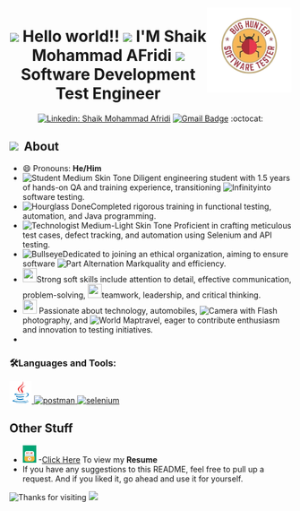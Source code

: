 <div align="center">

# <img src="raf_360x360_075_t_fafafa_ca443f4786-removebg-preview.png" width="30%" align='right'/><br> <img src="https://github.com/TheDudeThatCode/TheDudeThatCode/blob/master/Assets/Hi.gif" width="29px"> Hello world!!&nbsp;<img src="https://github.com/TheDudeThatCode/TheDudeThatCode/blob/master/Assets/Earth.gif" width="24px"> I'M Shaik Mohammad AFridi  <img src="https://user-images.githubusercontent.com/74038190/216122041-518ac897-8d92-4c6b-9b3f-ca01dcaf38ee.png" width="30" /> Software Development Test Engineer  
[![Linkedin: Shaik Mohammad Afridi](https://img.shields.io/badge/-Shaik_Mohammad_Afridi-blue?style=flat-square&logo=Linkedin&logoColor=white&link=https://www.linkedin.com/in/shaik-mohammad-afridi-4fa053206/)](https://www.linkedin.com/in/shaik-mohammad-afridi-4fa053206/) [![Gmail Badge](https://img.shields.io/badge/-afridi.shaik20497@gmail.com-c14438?style=flat-square&logo=Gmail&logoColor=white&link=mailto:afridi.shaik20497@gmail.com)](mailto:afridi.shaik20497@gmail.com) :octocat:

<div align="left">
 
## <img src="https://github.com/Anmol-Baranwal/Cool-GIFs-For-GitHub/assets/74038190/4503d891-510a-4ebd-94c4-ef8958a2e8d4" width="40">&nbsp; About
- 😄 Pronouns: **He/Him**
- <img src="https://raw.githubusercontent.com/Tarikul-Islam-Anik/Animated-Fluent-Emojis/master/Emojis/People%20with%20professions/Student%20Medium%20Skin%20Tone.png" alt="Student Medium Skin Tone" width="25" height="25" /> Diligent engineering student with 1.5 years of hands-on QA and training experience, transitioning <img src="https://raw.githubusercontent.com/Tarikul-Islam-Anik/Animated-Fluent-Emojis/master/Emojis/Symbols/Infinity.png" alt="Infinity" width="25" height="25" />into software testing.
- <img src="https://raw.githubusercontent.com/Tarikul-Islam-Anik/Animated-Fluent-Emojis/master/Emojis/Travel%20and%20places/Hourglass%20Done.png" alt="Hourglass Done" width="25" height="25" />Completed rigorous training in functional testing, automation, and Java programming.
- <img src="https://raw.githubusercontent.com/Tarikul-Islam-Anik/Animated-Fluent-Emojis/master/Emojis/People%20with%20professions/Technologist%20Medium-Light%20Skin%20Tone.png" alt="Technologist Medium-Light Skin Tone" width="25" height="25" /> Proficient in crafting meticulous test cases, defect tracking, and automation using Selenium and API testing.
- <img src="https://raw.githubusercontent.com/Tarikul-Islam-Anik/Animated-Fluent-Emojis/master/Emojis/Activities/Bullseye.png" alt="Bullseye" width="25" height="25" />Dedicated to joining an ethical organization, aiming to ensure software <img src="https://raw.githubusercontent.com/Tarikul-Islam-Anik/Animated-Fluent-Emojis/master/Emojis/Symbols/Part%20Alternation%20Mark.png" alt="Part Alternation Mark" width="25" height="25" />quality and efficiency.
- <img src="https://user-images.githubusercontent.com/74038190/212284087-bbe7e430-757e-4901-90bf-4cd2ce3e1852.gif" width="25" height="25" />Strong soft skills include attention to detail, effective communication, problem-solving, <img src="https://github.com/Anmol-Baranwal/Cool-GIFs-For-GitHub/assets/74038190/bba47def-6b97-4489-9433-fbff5b588031" width="25" height="25" />teamwork, leadership, and critical thinking.
- <img src="https://github.com/Anmol-Baranwal/Cool-GIFs-For-GitHub/assets/74038190/fa83eeb9-f4e2-4d85-93f0-688af11babf8" width="25" height="25" /> Passionate about technology, automobiles, <img src="https://raw.githubusercontent.com/Tarikul-Islam-Anik/Animated-Fluent-Emojis/master/Emojis/Objects/Camera%20with%20Flash.png" alt="Camera with Flash" width="25" height="25" />photography, and <img src="https://raw.githubusercontent.com/Tarikul-Islam-Anik/Animated-Fluent-Emojis/master/Emojis/Travel%20and%20places/World%20Map.png" alt="World Map" width="25" height="25" />travel, eager to contribute enthusiasm and innovation to testing initiatives.
- 
<h3 align=" left"> 🛠Languages and Tools:</h3>
<p align="left"> <a href="https://www.java.com" target="_blank" rel="noreferrer"> <img src="https://raw.githubusercontent.com/devicons/devicon/master/icons/java/java-original.svg" alt="java" width="40" height="40"/> </a> <a href="https://postman.com" target="_blank" rel="noreferrer"> <img src="https://www.vectorlogo.zone/logos/getpostman/getpostman-icon.svg" alt="postman" width="40" height="40"/> </a> <a href="https://www.selenium.dev" target="_blank" rel="noreferrer"> <img src="https://raw.githubusercontent.com/detain/svg-logos/780f25886640cef088af994181646db2f6b1a3f8/svg/selenium-logo.svg" alt="selenium" width="40" height="40"/> </a> </p>
<div align="left">

## Other Stuff
 - <img src="0_gFds75KHb2WzvGJN-_online-video-cutter.com_.gif" width="5%"/> -[Click Here](https://drive.google.com/file/d/1nZ1u1vrr3EdpM4VOeVZq-9Bl7m32Nw2l/view?usp=sharing) To view my **Resume**
  - If you have any suggestions to this README, feel free to pull up a request. And if you liked it, go ahead and use it for yourself.
  
<img alt="Thanks for visiting" width="80%" src="https://raw.githubusercontent.com/BrunnerLivio/brunnerlivio/master/images/marquee.svg" />
<img src="https://capsule-render.vercel.app/api?type=waving&color=gradient&height=60&section=footer&width=155"/> </p>





 






